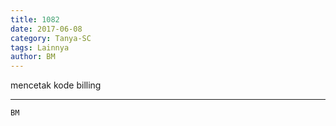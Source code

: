 ```yaml
---
title: 1082
date: 2017-06-08
category: Tanya-SC
tags: Lainnya
author: BM
---
```


mencetak kode billing

---



`BM`
